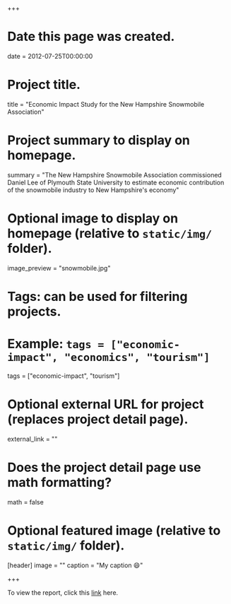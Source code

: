 +++
# Date this page was created.
date = 2012-07-25T00:00:00

# Project title.
title = "Economic Impact Study for the New Hampshire Snowmobile Association"

# Project summary to display on homepage.
summary = "The New Hampshire Snowmobile Association commissioned Daniel Lee of Plymouth State University to estimate economic contribution of the snowmobile industry to New Hampshire's economy"

# Optional image to display on homepage (relative to `static/img/` folder).
image_preview = "snowmobile.jpg"

# Tags: can be used for filtering projects.
# Example: `tags = ["economic-impact", "economics", "tourism"]`
tags = ["economic-impact", "tourism"]

# Optional external URL for project (replaces project detail page).
external_link = ""

# Does the project detail page use math formatting?
math = false

# Optional featured image (relative to `static/img/` folder).
[header]
image = ""
caption = "My caption :smile:"

+++

To view the report, click this [link](http://headwaterseconomics.org/wp-content/uploads/Trail_Study_59-new-hampshire-snowmobiling.pdf) here.
